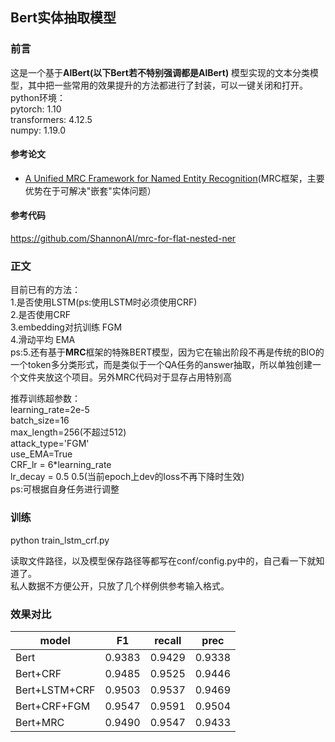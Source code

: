## Bert实体抽取模型
### 前言
这是一个基于**AlBert(以下Bert若不特别强调都是AlBert)** 模型实现的文本分类模型，其中把一些常用的效果提升的方法都进行了封装，可以一键关闭和打开。  
python环境：  
pytorch:    1.10  
transformers:   4.12.5  
numpy:  1.19.0  

#### 参考论文
- [A Unified MRC Framework for Named Entity Recognition](https://arxiv.org/abs/1910.11476)(MRC框架，主要优势在于可解决"嵌套"实体问题）

#### 参考代码
https://github.com/ShannonAI/mrc-for-flat-nested-ner

### 正文
目前已有的方法：  
1.是否使用LSTM(ps:使用LSTM时必须使用CRF)  
2.是否使用CRF  
3.embedding对抗训练 FGM  
4.滑动平均 EMA  
ps:5.还有基于**MRC**框架的特殊BERT模型，因为它在输出阶段不再是传统的BIO的一个token多分类形式，而是类似于一个QA任务的answer抽取，所以单独创建一个文件夹放这个项目。另外MRC代码对于显存占用特别高

推荐训练超参数：  
learning_rate=2e-5    
batch_size=16  
max_length=256(不超过512)  
attack_type='FGM'  
use_EMA=True  
CRF_lr = 6*learning_rate  
lr_decay = 0.5 0.5(当前epoch上dev的loss不再下降时生效)  
ps:可根据自身任务进行调整  

### 训练
python train_lstm_crf.py  

读取文件路径，以及模型保存路径等都写在conf/config.py中的，自己看一下就知道了。  
私人数据不方便公开，只放了几个样例供参考输入格式。

### 效果对比

| model | F1 | recall | prec |
| --- | --- | --- | --- |
| Bert | 0.9383 | 0.9429 | 0.9338 |
| Bert+CRF | 0.9485 | 0.9525 | 0.9446 |
| Bert+LSTM+CRF | 0.9503 | 0.9537 | 0.9469 |
| Bert+CRF+FGM | 0.9547 | 0.9591 | 0.9504 |
|Bert+MRC | 0.9490 | 0.9547| 0.9433 |
